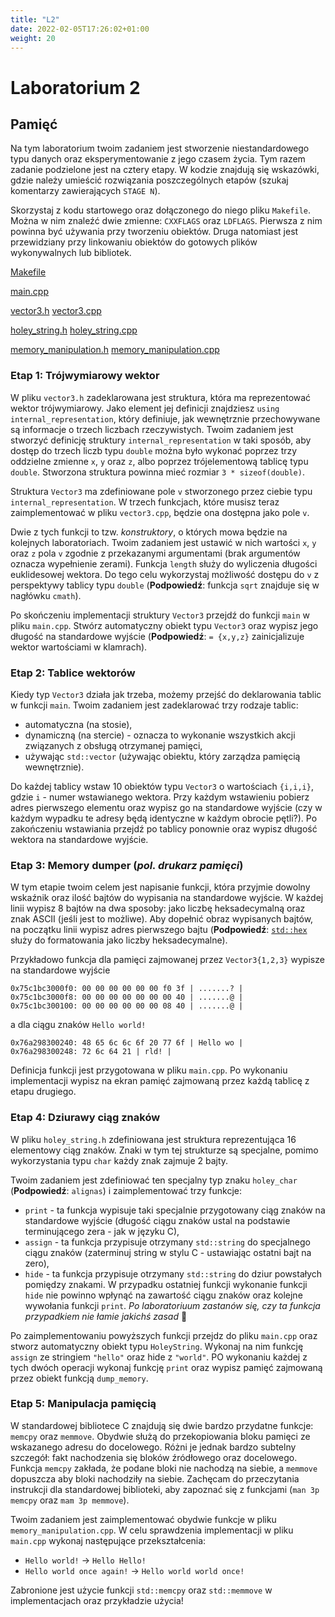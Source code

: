 ```yaml
---
title: "L2"
date: 2022-02-05T17:26:02+01:00
weight: 20
---
```


# Laboratorium 2
## Pamięć

Na tym laboratorium twoim zadaniem jest stworzenie niestandardowego typu danych oraz eksperymentowanie z jego czasem życia.
Tym razem zadanie podzielone jest na cztery etapy.
W kodzie znajdują się wskazówki, gdzie należy umieścić rozwiązania poszczególnych etapów (szukaj komentarzy zawierających `STAGE N`).

Skorzystaj z kodu startowego oraz dołączonego do niego pliku `Makefile`. Można w nim znaleźć dwie zmienne: `CXXFLAGS` oraz `LDFLAGS`. Pierwsza z nim powinna być używania przy tworzeniu obiektów.
Druga natomiast jest przewidziany przy linkowaniu obiektów do gotowych plików wykonywalnych lub bibliotek.

[Makefile](src/Makefile)

[main.cpp](src/main.cpp)

[vector3.h](src/vector3.h) [vector3.cpp](src/vector3.cpp) 

[holey_string.h](src/holey_string.h) [holey_string.cpp](src/holey_string.cpp) 

[memory_manipulation.h](src/memory_manipulation.h) [memory_manipulation.cpp](src/memory_manipulation.cpp)

### Etap 1: Trójwymiarowy wektor
W pliku `vector3.h` zadeklarowana jest struktura, która ma reprezentować wektor trójwymiarowy.
Jako element jej definicji znajdziesz `using internal_representation`, który definiuje, jak wewnętrznie przechowywane są informacje o trzech liczbach rzeczywistych.
Twoim zadaniem jest stworzyć definicję struktury `internal_representation` w taki sposób, aby dostęp do trzech liczb typu `double` można było wykonać poprzez trzy oddzielne zmienne `x`, `y` oraz `z`, albo poprzez trójelementową tablicę typu `double`.
Stworzona struktura powinna mieć rozmiar `3 * sizeof(double)`.

Struktura `Vector3` ma zdefiniowane pole `v` stworzonego przez ciebie typu `internal_representation`.
W trzech funkcjach, które musisz teraz zaimplementować w pliku `vector3.cpp`, będzie ona dostępna jako pole `v`.

Dwie z tych funkcji to tzw. *konstruktory*, o których mowa będzie na kolejnych laboratoriach.
Twoim zadaniem jest ustawić w nich wartości `x`, `y` oraz `z` pola `v` zgodnie z przekazanymi argumentami (brak argumentów oznacza wypełnienie zerami).
Funkcja `length` służy do wyliczenia długości euklidesowej wektora.
Do tego celu wykorzystaj możliwość dostępu do `v` z perspektywy tablicy typu `double` (**Podpowiedź**: funkcja `sqrt` znajduje się w nagłówku `cmath`).

Po skończeniu implementacji struktury `Vector3` przejdź do funkcji `main` w pliku `main.cpp`. Stwórz automatyczny obiekt typu `Vector3` oraz wypisz jego długość na standardowe wyjście (**Podpowiedź**: `= {x,y,z}` zainicjalizuje wektor wartościami w klamrach).

### Etap 2: Tablice wektorów

Kiedy typ `Vector3` działa jak trzeba, możemy przejść do deklarowania tablic w funkcji `main`.
Twoim zadaniem jest zadeklarować trzy rodzaje tablic:
* automatyczna (na stosie),
* dynamiczną (na stercie) - oznacza to wykonanie wszystkich akcji związanych z obsługą otrzymanej pamięci,
* używając `std::vector` (używając obiektu, który zarządza pamięcią wewnętrznie).

Do każdej tablicy wstaw 10 obiektów typu `Vector3` o wartościach `{i,i,i}`, gdzie `i` - numer wstawianego wektora.
Przy każdym wstawieniu pobierz adres pierwszego elementu oraz wypisz go na standardowe wyjście (czy w każdym wypadku te adresy będą identyczne w każdym obrocie pętli?).
Po zakończeniu wstawiania przejdź po tablicy ponownie oraz wypisz długość wektora na standardowe wyjście.

### Etap 3: Memory dumper (*pol. drukarz pamięci*)

W tym etapie twoim celem jest napisanie funkcji, która przyjmie dowolny wskaźnik oraz ilość bajtów do wypisania na standardowe wyjście.
W każdej linii wypisz 8 bajtów na dwa sposoby: jako liczbę heksadecymalną oraz znak ASCII (jeśli jest to możliwe).
Aby dopełnić obraz wypisanych bajtów, na początku linii wypisz adres pierwszego bajtu (**Podpowiedź**: [`std::hex`](https://en.cppreference.com/w/cpp/io/manip/hex) służy do formatowania jako liczby heksadecymalne).

Przykładowo funkcja dla pamięci zajmowanej przez `Vector3{1,2,3}` wypisze na standardowe wyjście
```
0x75c1bc3000f0: 00 00 00 00 00 00 f0 3f | .......? |
0x75c1bc3000f8: 00 00 00 00 00 00 00 40 | .......@ |
0x75c1bc300100: 00 00 00 00 00 00 08 40 | .......@ |
```
a dla ciągu znaków `Hello world!`
```
0x76a298300240: 48 65 6c 6c 6f 20 77 6f | Hello wo |
0x76a298300248: 72 6c 64 21 | rld! |
```

Definicja funkcji jest przygotowana w pliku `main.cpp`.
Po wykonaniu implementacji wypisz na ekran pamięć zajmowaną przez każdą tablicę z etapu drugiego.

### Etap 4: Dziurawy ciąg znaków

W pliku `holey_string.h` zdefiniowana jest struktura reprezentująca 16 elementowy ciąg znaków.
Znaki w tym tej strukturze są specjalne, pomimo wykorzystania typu `char` każdy znak zajmuje 2 bajty.

Twoim zadaniem jest zdefiniować ten specjalny typ znaku `holey_char` (**Podpowiedź**: `alignas`) i zaimplementować trzy funkcje:
* `print` - ta funkcja wypisuje taki specjalnie przygotowany ciąg znaków na standardowe wyjście (długość ciągu znaków ustal na podstawie terminującego zera - jak w języku C),
* `assign` - ta funkcja przypisuje otrzymany `std::string` do specjalnego ciągu znaków (zaterminuj string w stylu C - ustawiając ostatni bajt na zero),
* `hide` - ta funkcja przypisuje otrzymany `std::string` do dziur powstałych pomiędzy znakami.
W przypadku ostatniej funkcji wykonanie funkcji `hide` nie powinno wpłynąć na zawartość ciągu znaków oraz kolejne wywołania funkcji `print`. *Po laboratoriuum zastanów się, czy ta funkcja przypadkiem nie łamie jakichś zasad* 🤔

Po zaimplementowaniu powyższych funkcji przejdz do pliku `main.cpp` oraz stworz automatyczny obiekt typu `HoleyString`. Wykonaj na nim funkcję `assign` ze stringiem `"hello"` oraz hide z `"world"`. PO wykonaniu każdej z tych dwóch operacji wykonaj funkcję `print` oraz wypisz pamięć zajmowaną przez obiekt funkcją `dump_memory`.


### Etap 5: Manipulacja pamięcią

W standardowej bibliotece C znajdują się dwie bardzo przydatne funkcje: `memcpy` oraz `memmove`.
Obydwie służą do przekopiowania bloku pamięci ze wskazanego adresu do docelowego.
Różni je jednak bardzo subtelny szczegół: fakt nachodzenia się bloków źródłowego oraz docelowego.
Funkcja `memcpy` zakłada, że podane bloki nie nachodzą na siebie, a `memmove` dopuszcza aby bloki nachodziły na siebie.
Zachęcam do przeczytania instrukcji dla standardowej biblioteki, aby zapoznać się z funkcjami (`man 3p memcpy` oraz `mam 3p memmove`).

Twoim zadaniem jest zaimplementować obydwie funkcje w pliku `memory_manipulation.cpp`.
W celu sprawdzenia implementacji w pliku `main.cpp` wykonaj następujące przekształcenia:
* `Hello world!` -> `Hello Hello!`
* `Hello world once again!` -> `Hello world world once!`

Zabronione jest użycie funkcji `std::memcpy` oraz `std::memmove` w implementacjach oraz przykładzie użycia!